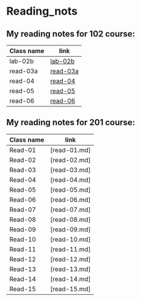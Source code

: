 # Reading_nots

## My reading notes for 102 course:  


| Class name  | link        |
| ----------- | ----------- |
| lab-02b     | [lab-02b](https://ahmedayoubothman.github.io/Reading-notes/102/lab-02b)
| read-03a    | [read-03a](https://ahmedayoubothman.github.io/Reading-notes/102/Read-03a)
| read-04     | [read-04](https://ahmedayoubothman.github.io/Reading-notes/102/Read-04)           |
| read-05     | [read-05](https://ahmedayoubothman.github.io/Reading-notes/102/Read-05)             |
| read-06     | [read-06](https://ahmedayoubothman.github.io/Reading-notes/102/Read-06)           |



## My reading notes for 201 course:  


| Class name     | link           |
| -----------    | -----------    |
|  Read-01       | [read-01.md]   |
|  Read-02       | [read-02.md]   |
|  Read-03       | [read-03.md]   |
|  Read-04       | [read-04.md]   |
|  Read-05       | [read-05.md]   |
|  Read-06       | [read-06.md]   |
|  Read-07       | [read-07.md]   |
|  Read-08       | [read-08.md]   |
|  Read-09       | [read-09.md]   |
|  Read-10       | [read-10.md]   |
|  Read-11       | [read-11.md]   |
|  Read-12       | [read-12.md]   |
|  Read-13       | [read-13.md]   |
|  Read-14       | [read-14.md]   |
|  Read-15       | [read-15.md]   |



